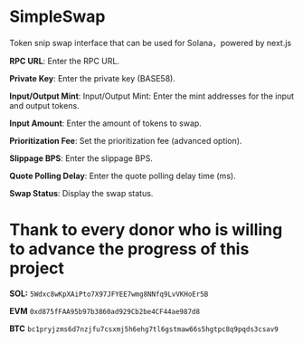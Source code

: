 # SimpleSwap
Token snip swap interface that can be used for Solana，powered by next.js


**RPC URL**: Enter the RPC URL.

**Private Key**: Enter the private key (BASE58).

**Input/Output Mint**: Input/Output Mint: Enter the mint addresses for the input and output tokens.

**Input Amount**: Enter the amount of tokens to swap.

**Prioritization Fee**: Set the prioritization fee (advanced option).

**Slippage BPS**:  Enter the slippage BPS.

**Quote Polling Delay**: Enter the quote polling delay time (ms).

**Swap Status**: Display the swap status.

# Thank to every donor who is willing to advance the progress of this project

**SOL:** `5Wdxc8wKpXAiPto7X97JFYEE7wmg8NNfq9LvVKHoEr5B`

**EVM** `0xd875fFAA95b97b3860ad929Cb2be4CF44ae987d8`

**BTC** `bc1pryjzms6d7nzjfu7csxmj5h6ehg7tl6gstmaw66s5hgtpc8q9pqds3csav9`
